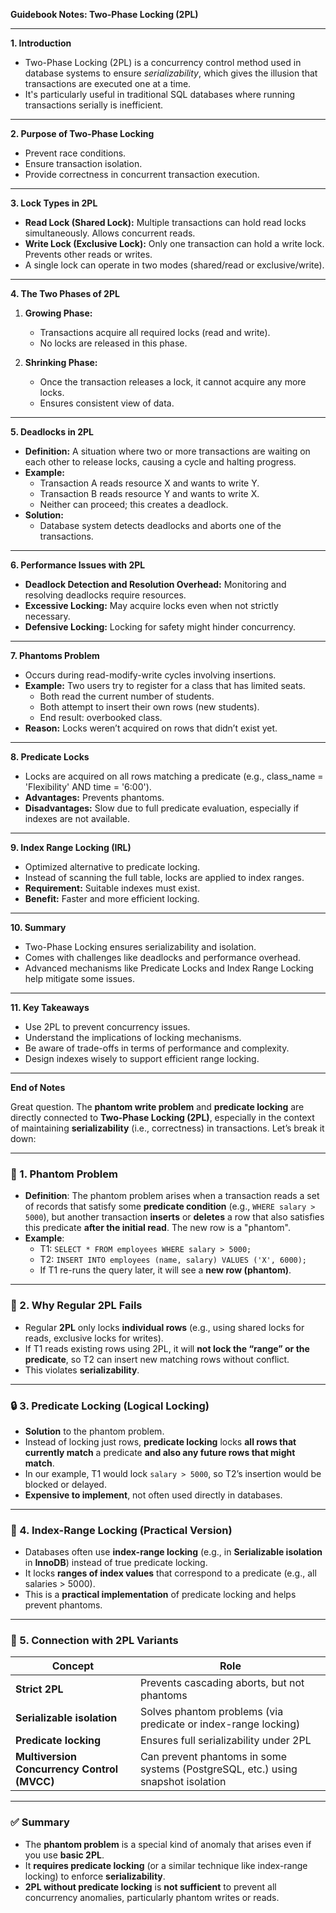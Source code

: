 **Guidebook Notes: Two-Phase Locking (2PL)**

---

**1. Introduction**
- Two-Phase Locking (2PL) is a concurrency control method used in database systems to ensure *serializability*, which gives the illusion that transactions are executed one at a time.
- It's particularly useful in traditional SQL databases where running transactions serially is inefficient.

---

**2. Purpose of Two-Phase Locking**
- Prevent race conditions.
- Ensure transaction isolation.
- Provide correctness in concurrent transaction execution.

---

**3. Lock Types in 2PL**
- **Read Lock (Shared Lock):** Multiple transactions can hold read locks simultaneously. Allows concurrent reads.
- **Write Lock (Exclusive Lock):** Only one transaction can hold a write lock. Prevents other reads or writes.
- A single lock can operate in two modes (shared/read or exclusive/write).

---

**4. The Two Phases of 2PL**
1. **Growing Phase:**
   - Transactions acquire all required locks (read and write).
   - No locks are released in this phase.

2. **Shrinking Phase:**
   - Once the transaction releases a lock, it cannot acquire any more locks.
   - Ensures consistent view of data.

---

**5. Deadlocks in 2PL**
- **Definition:** A situation where two or more transactions are waiting on each other to release locks, causing a cycle and halting progress.
- **Example:**
  - Transaction A reads resource X and wants to write Y.
  - Transaction B reads resource Y and wants to write X.
  - Neither can proceed; this creates a deadlock.
- **Solution:**
  - Database system detects deadlocks and aborts one of the transactions.

---

**6. Performance Issues with 2PL**
- **Deadlock Detection and Resolution Overhead:** Monitoring and resolving deadlocks require resources.
- **Excessive Locking:** May acquire locks even when not strictly necessary.
- **Defensive Locking:** Locking for safety might hinder concurrency.

---

**7. Phantoms Problem**
- Occurs during read-modify-write cycles involving insertions.
- **Example:** Two users try to register for a class that has limited seats.
  - Both read the current number of students.
  - Both attempt to insert their own rows (new students).
  - End result: overbooked class.
- **Reason:** Locks weren’t acquired on rows that didn’t exist yet.

---

**8. Predicate Locks**
- Locks are acquired on all rows matching a predicate (e.g., class_name = 'Flexibility' AND time = '6:00').
- **Advantages:** Prevents phantoms.
- **Disadvantages:** Slow due to full predicate evaluation, especially if indexes are not available.

---

**9. Index Range Locking (IRL)**
- Optimized alternative to predicate locking.
- Instead of scanning the full table, locks are applied to index ranges.
- **Requirement:** Suitable indexes must exist.
- **Benefit:** Faster and more efficient locking.

---

**10. Summary**
- Two-Phase Locking ensures serializability and isolation.
- Comes with challenges like deadlocks and performance overhead.
- Advanced mechanisms like Predicate Locks and Index Range Locking help mitigate some issues.

---

**11. Key Takeaways**
- Use 2PL to prevent concurrency issues.
- Understand the implications of locking mechanisms.
- Be aware of trade-offs in terms of performance and complexity.
- Design indexes wisely to support efficient range locking.

---

**End of Notes**

Great question. The **phantom write problem** and **predicate locking** are directly connected to **Two-Phase Locking (2PL)**, especially in the context of maintaining **serializability** (i.e., correctness) in transactions. Let’s break it down:

---

### 🧩 1. **Phantom Problem**
- **Definition**: The phantom problem arises when a transaction reads a set of records that satisfy some **predicate condition** (e.g., `WHERE salary > 5000`), but another transaction **inserts** or **deletes** a row that also satisfies this predicate **after the initial read**. The new row is a "phantom".
- **Example**:
  - T1: `SELECT * FROM employees WHERE salary > 5000;`
  - T2: `INSERT INTO employees (name, salary) VALUES ('X', 6000);`
  - If T1 re-runs the query later, it will see a **new row (phantom)**.

---

### 🛑 2. **Why Regular 2PL Fails**
- Regular **2PL** only locks **individual rows** (e.g., using shared locks for reads, exclusive locks for writes).
- If T1 reads existing rows using 2PL, it will **not lock the “range” or the predicate**, so T2 can insert new matching rows without conflict.
- This violates **serializability**.

---

### 🔒 3. **Predicate Locking (Logical Locking)**
- **Solution** to the phantom problem.
- Instead of locking just rows, **predicate locking** locks **all rows that currently match** a predicate **and also any future rows that might match**.
- In our example, T1 would lock `salary > 5000`, so T2’s insertion would be blocked or delayed.
- **Expensive to implement**, not often used directly in databases.

---

### 🌳 4. **Index-Range Locking (Practical Version)**
- Databases often use **index-range locking** (e.g., in **Serializable isolation** in **InnoDB**) instead of true predicate locking.
- It locks **ranges of index values** that correspond to a predicate (e.g., all salaries > 5000).
- This is a **practical implementation** of predicate locking and helps prevent phantoms.

---

### 🔁 5. **Connection with 2PL Variants**
| Concept | Role |
|--------|------|
| **Strict 2PL** | Prevents cascading aborts, but not phantoms |
| **Serializable isolation** | Solves phantom problems (via predicate or index-range locking) |
| **Predicate locking** | Ensures full serializability under 2PL |
| **Multiversion Concurrency Control (MVCC)** | Can prevent phantoms in some systems (PostgreSQL, etc.) using snapshot isolation |

---

### ✅ Summary
- The **phantom problem** is a special kind of anomaly that arises even if you use **basic 2PL**.
- It **requires predicate locking** (or a similar technique like index-range locking) to enforce **serializability**.
- **2PL without predicate locking** is **not sufficient** to prevent all concurrency anomalies, particularly phantom writes or reads.

